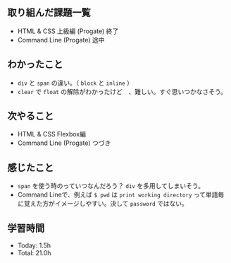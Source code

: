 ## 取り組んだ課題一覧
- HTML & CSS 上級編 (Progate) 終了
- Command Line (Progate) 途中
## わかったこと
- ```div``` と ```span``` の違い。（ ```block``` と ```inline``` ）
- ```clear``` で ```float``` の解除がわかったけど　、難しい。すぐ思いつかなさそう。
## 次やること
- HTML & CSS Flexbox編
- Command Line (Progate) つづき
## 感じたこと
- ```span``` を使う時のっていつなんだろう？ ```div``` を多用してしまいそう。
- Command Lineで、例えば ```$ pwd``` は ```print working directory``` って単語毎に覚えた方がイメージしやすい。決して ```password``` ではない。 
## 学習時間
- Today: 1.5h
- Total: 21.0h
